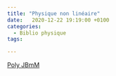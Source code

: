 ```yaml
---
title: "Physique non linéaire"
date:   2020-12-22 19:19:00 +0100
categories:
  - Biblio physique
tags:

---
```


[Poly JBmM](/assets/pdf/Poly_NonLineaire_2020-2021.pdf)
